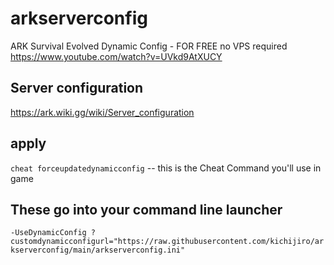# arkserverconfig
 
ARK Survival Evolved Dynamic Config - FOR FREE no VPS required
https://www.youtube.com/watch?v=UVkd9AtXUCY

## Server configuration
https://ark.wiki.gg/wiki/Server_configuration

## apply
`cheat forceupdatedynamicconfig`  -- this is the Cheat Command you'll use in game 

## These go into your command line launcher
`-UseDynamicConfig ? customdynamicconfigurl="https://raw.githubusercontent.com/kichijiro/arkserverconfig/main/arkserverconfig.ini"`

